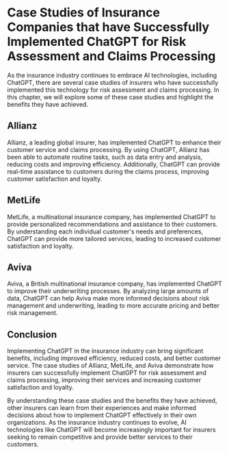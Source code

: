 # Case Studies of Insurance Companies that have Successfully Implemented ChatGPT for Risk Assessment and Claims Processing

As the insurance industry continues to embrace AI technologies, including ChatGPT, there are several case studies of insurers who have successfully implemented this technology for risk assessment and claims processing. In this chapter, we will explore some of these case studies and highlight the benefits they have achieved.

Allianz
-------

Allianz, a leading global insurer, has implemented ChatGPT to enhance their customer service and claims processing. By using ChatGPT, Allianz has been able to automate routine tasks, such as data entry and analysis, reducing costs and improving efficiency. Additionally, ChatGPT can provide real-time assistance to customers during the claims process, improving customer satisfaction and loyalty.

MetLife
-------

MetLife, a multinational insurance company, has implemented ChatGPT to provide personalized recommendations and assistance to their customers. By understanding each individual customer's needs and preferences, ChatGPT can provide more tailored services, leading to increased customer satisfaction and loyalty.

Aviva
-----

Aviva, a British multinational insurance company, has implemented ChatGPT to improve their underwriting processes. By analyzing large amounts of data, ChatGPT can help Aviva make more informed decisions about risk management and underwriting, leading to more accurate pricing and better risk management.

Conclusion
----------

Implementing ChatGPT in the insurance industry can bring significant benefits, including improved efficiency, reduced costs, and better customer service. The case studies of Allianz, MetLife, and Aviva demonstrate how insurers can successfully implement ChatGPT for risk assessment and claims processing, improving their services and increasing customer satisfaction and loyalty.

By understanding these case studies and the benefits they have achieved, other insurers can learn from their experiences and make informed decisions about how to implement ChatGPT effectively in their own organizations. As the insurance industry continues to evolve, AI technologies like ChatGPT will become increasingly important for insurers seeking to remain competitive and provide better services to their customers.
